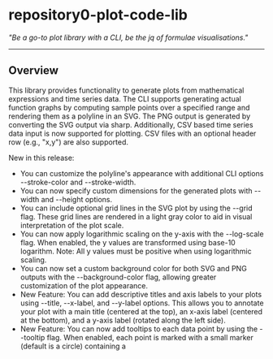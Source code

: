 # repository0-plot-code-lib

_"Be a go-to plot library with a CLI, be the jq of formulae visualisations."_

---

## Overview

This library provides functionality to generate plots from mathematical expressions and time series data. The CLI supports generating actual function graphs by computing sample points over a specified range and rendering them as a polyline in an SVG. The PNG output is generated by converting the SVG output via sharp. Additionally, CSV based time series data input is now supported for plotting. CSV files with an optional header row (e.g., "x,y") are also supported.

New in this release:
- You can customize the polyline's appearance with additional CLI options --stroke-color and --stroke-width.
- You can now specify custom dimensions for the generated plots with --width and --height options.
- You can include optional grid lines in the SVG plot by using the --grid flag. These grid lines are rendered in a light gray color to aid in visual interpretation of the plot scale.
- You can now apply logarithmic scaling on the y-axis with the --log-scale flag. When enabled, the y values are transformed using base-10 logarithm. Note: All y values must be positive when using logarithmic scaling.
- You can now set a custom background color for both SVG and PNG outputs with the --background-color flag, allowing greater customization of the plot appearance.
- New Feature: You can add descriptive titles and axis labels to your plots using --title, --x-label, and --y-label options. This allows you to annotate your plot with a main title (centered at the top), an x-axis label (centered at the bottom), and a y-axis label (rotated along the left side).
- New Feature: You can now add tooltips to each data point by using the --tooltip flag. When enabled, each point is marked with a small marker (default is a circle) containing a <title> element that shows the (x, y) coordinates. Additionally, you can customize the tooltip text by using the new --tooltip-format option, where you can specify a template like "X: {x}, Y: {y}". The placeholders {x} and {y} will be replaced with the corresponding data values formatted to two decimal places. These tooltip markers have a pointer cursor to indicate interactivity.
- New Feature: You can now customize the dash pattern of the plotted polyline with the --dash-array option (e.g., "5,5") to create dashed or dotted line styles.
- New Feature: You can now customize the CSS styling of tooltip markers using the --tooltip-style option. This option allows you to pass custom CSS (e.g., fill color, stroke, radius adjustments) to style the tooltip markers.
- New Feature: **Custom Tooltip Marker Shape Option**: You can now choose the shape of the data point markers when tooltips are enabled using the --tooltip-shape option. Accepted values are "circle" (default) and "square". When "square" is selected, a square marker (a <rect> element of 6x6 units, centered at the data point) is rendered instead of the default circle.
- New Feature: You can now export the computed plot data as JSON by specifying an output file with a .json extension. When using this option, the CLI exports an array of data points, each containing the original x and y values (after applying log scale if enabled) as well as the corresponding SVG coordinates (svgX and svgY).
- New Feature: You can now export the computed plot data as CSV by specifying an output file with a .csv extension. The CSV export includes a header row (`x,y,svgX,svgY`) followed by one row per data point. This works for both function-based plots and CSV input plots.
- New Feature: **Custom Axis Tick Label Formatting**: You can now customize the tick labels on both the x and y axes using the --x-tick-format and --y-tick-format options. These options accept a format string with a placeholder `{value}` that is replaced by the tick value. For example, `--x-tick-format "{value} ms"` appends " ms" to each x-axis tick value. This enhances plot annotation and readability when the default numeric labels are not sufficient.
- New Feature: **SVG Minification Option**: You can now use the --minify flag to optimize the SVG output. When this flag is enabled, unnecessary whitespace and newlines are removed from the SVG, resulting in a smaller file size without affecting the visual rendering.
- New Feature: **Help Option**: You can now use the --help flag to display detailed usage information and a summary of all available CLI options. When invoked, the application prints this help message and exits without generating any output files.
- New Feature: **Custom Font Family Option**: You can now specify a custom font family for all text elements in the generated SVG output using the --font-family option (e.g., "Arial, sans-serif"). This setting applies to the plot title, axis labels, and tick labels, making it easier to match your application's styles.
- New Feature: **PDF Export Option**: When the output filename has a .pdf extension, the CLI generates a PDF file containing the plot. The SVG content is first converted to a PNG image using sharp, and then the PDF is created using PDFKit with the PNG embedded into it.

**Note:** The --csv option and the --expression/--range options are mutually exclusive. Please provide only one input mode.

---

## Usage

You can run the CLI with the following options:

- --expression: A mathematical expression (e.g., "y=sin(x)").
- --range: A range specification for variables (e.g., "x=-10:10,y=-1:1").
- --csv: CSV-formatted time series data with two comma-separated values (x,y) per line. When this option is provided, the --expression and --range options are ignored. CSV files with an optional header row are supported.
- --file: The output filename for the generated plot. 
  - If the file has a .svg extension, an SVG plot with the rendered graph will be generated.
  - If the file has a .png extension, the tool will generate a PNG plot by converting the SVG output.
  - If the file has a .pdf extension, the tool will generate a PDF file by embedding the plot image into a PDF document using PDFKit.
  - If the file has a .json extension, the CLI exports the computed plot data as JSON.
  - If the file has a .csv extension, the CLI exports the computed plot data as CSV with a header row.
- --stroke-color: (Optional) Custom stroke color for the plot's polyline. Defaults to blue for function plots and red for CSV plots.
- --stroke-width: (Optional) Custom stroke width for the plot's polyline. Defaults to 2.
- --width: (Optional) Custom width for the output SVG/PNG/PDF. Defaults to 300 if not provided.
- --height: (Optional) Custom height for the output SVG/PNG/PDF. Defaults to 150 if not provided.
- --grid: (Optional) Include grid lines in the plot.
- --log-scale: (Optional) Apply logarithmic scaling on the y-axis. When enabled, y-values are transformed using base-10 logarithm. All y values must be positive; otherwise, an error is shown.
- --background-color: (Optional) Set a custom background color for the generated output. Defaults to '#f0f0f0' if not specified.
- --title: (Optional) Sets a custom title for the plot.
- --x-label: (Optional) Sets a custom label for the x-axis.
- --y-label: (Optional) Sets a custom label for the y-axis.
- --tooltip: (Optional) Add tooltips to each data point in the plot.
- --tooltip-format: (Optional) Customize the tooltip text format when --tooltip is enabled. Use a template string with placeholders {x} and {y} (e.g., "X: {x}, Y: {y}").
- --dash-array: (Optional) Custom dash pattern for the plotted polyline (e.g., "5,5").
- --tooltip-style: (Optional) Provide custom CSS styling for tooltip markers.
- --x-tick-format: (Optional) Customize the x-axis tick labels.
- --y-tick-format: (Optional) Customize the y-axis tick labels.
- --font-family: (Optional) Custom font family for all text elements in the SVG (e.g., "Arial, sans-serif"). Defaults to inherit.
- --minify: (Optional) When provided, the generated SVG output is minified by removing unnecessary whitespace and newlines.
- --tooltip-shape: (Optional) Set the tooltip marker shape. Accepted values are "circle" (default) and "square".
- --help: (Optional) Display detailed help information and a summary of all available CLI options, then exit.

### Example using Expression (Default styling and dimensions):

    node src/lib/main.js --expression "y=sin(x)" --range "x=-10:10,y=-1:1" --file output.svg

To generate a PNG plot with default styling and dimensions:

    node src/lib/main.js --expression "y=sin(x)" --range "x=-10:10,y=-1:1" --file output.png

To generate a PDF plot with default styling and dimensions:

    node src/lib/main.js --expression "y=sin(x)" --range "x=-10:10,y=-1:1" --file output.pdf

### Example using Expression with Custom Styling, Dimensions, Grid Lines, Logarithmic Scaling, Background Color, Labels, Tooltips, Dash Pattern, Tooltip Styling, Axis Tick Formats, SVG Minification, and Custom Font Family:

    node src/lib/main.js --expression "y=x+10" --range "x=0:10,y=10:20" --file custom_output.svg --stroke-color green --stroke-width 5 --width 500 --height 400 --grid --log-scale --background-color "#ffdead" --title "My Plot Title" --x-label "Time (s)" --y-label "Value" --tooltip --tooltip-format "X: {x}, Y: {y}" --dash-array "5,5" --tooltip-style "fill: red; stroke: blue;" --x-tick-format "{value} ms" --y-tick-format "{value} units" --minify --font-family "Arial, sans-serif"

### Example using CSV (Default styling and dimensions):

To generate an SVG plot from CSV data:

    node src/lib/main.js --csv "0,0\n5,10\n10,5" --file csv_output.svg

To generate a PNG plot from CSV data:

    node src/lib/main.js --csv "0,0\n5,10\n10,5" --file csv_output.png

### Example using CSV with Custom Styling, Dimensions, Grid Lines, Logarithmic Scaling, Background Color, Labels, Tooltips, Dash Pattern, Tooltip Styling, Axis Tick Formats, SVG Minification, and Custom Font Family:

    node src/lib/main.js --csv "0,1\n5,10\n10,100" --file custom_csv_output.svg --stroke-color purple --stroke-width 3 --width 600 --height 450 --grid --log-scale --background-color "#e0ffff" --title "CSV Plot Title" --x-label "X-Axis" --y-label "Y-Axis" --tooltip --tooltip-format "X: {x}; Y: {y}" --dash-array "2,2" --tooltip-style "fill: green; stroke: orange;" --x-tick-format "{value} ms" --y-tick-format "{value} units" --minify --font-family "Courier New"

### Example using JSON Data Export:

To export the computed plot data as JSON:

    node src/lib/main.js --expression "y=sin(x)" --range "x=-10:10,y=-1:1" --file output.json

### Example using CSV Data Export:

To export the computed plot data as CSV for further analysis:

    node src/lib/main.js --expression "y=sin(x)" --range "x=-10:10,y=-1:1" --file output.csv

### Help Option

To display detailed usage information and a summary of all available CLI options, run:

    node src/lib/main.js --help
